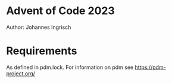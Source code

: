 # Advent of Code 2023

Author: Johannes Ingrisch

# Requirements

As defined in pdm.lock. 
For information on pdm see https://pdm-project.org/
